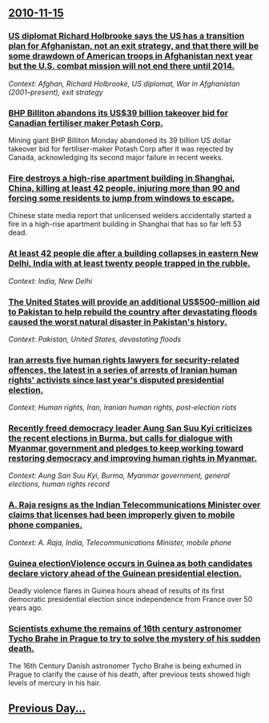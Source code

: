 ## [2010-11-15](/news/2010/11/15/index.md)

### [US diplomat Richard Holbrooke says the US has a transition plan for Afghanistan, not an exit strategy, and that there will be some drawdown of American troops in Afghanistan next year but the U.S. combat mission will not end there until 2014. ](/news/2010/11/15/us-diplomat-richard-holbrooke-says-the-us-has-a-transition-plan-for-afghanistan-not-an-exit-strategy-and-that-there-will-be-some-drawdown.md)
_Context: Afghan, Richard Holbrooke, US diplomat, War in Afghanistan (2001–present), exit strategy_

### [BHP Billiton abandons its US$39 billion takeover bid for Canadian fertiliser maker Potash Corp. ](/news/2010/11/15/bhp-billiton-abandons-its-us-39-billion-takeover-bid-for-canadian-fertiliser-maker-potash-corp.md)
Mining giant BHP Billiton Monday abandoned its 39 billion US dollar takeover bid for fertiliser-maker Potash Corp after it was rejected by Canada, acknowledging its second major failure in recent weeks.

### [Fire destroys a high-rise apartment building in Shanghai, China, killing at least 42 people, injuring more than 90 and forcing some residents to jump from windows to escape. ](/news/2010/11/15/fire-destroys-a-high-rise-apartment-building-in-shanghai-china-killing-at-least-42-people-injuring-more-than-90-and-forcing-some-resident.md)
Chinese state media report that unlicensed welders accidentally started a fire in a high-rise apartment building in Shanghai that has so far left 53 dead. 

### [At least 42 people die after a building collapses in eastern New Delhi, India with at least twenty people trapped in the rubble. ](/news/2010/11/15/at-least-42-people-die-after-a-building-collapses-in-eastern-new-delhi-india-with-at-least-twenty-people-trapped-in-the-rubble.md)
_Context: India, New Delhi_

### [The United States will provide an additional US$500-million aid to Pakistan to help rebuild the country after devastating floods caused the worst natural disaster in Pakistan's history. ](/news/2010/11/15/the-united-states-will-provide-an-additional-us-500-million-aid-to-pakistan-to-help-rebuild-the-country-after-devastating-floods-caused-the.md)
_Context: Pakistan, United States, devastating floods_

### [Iran arrests five human rights lawyers for security-related offences, the latest in a series of arrests of Iranian human rights' activists since last year's disputed presidential election. ](/news/2010/11/15/iran-arrests-five-human-rights-lawyers-for-security-related-offences-the-latest-in-a-series-of-arrests-of-iranian-human-rights-activists-s.md)
_Context: Human rights, Iran, Iranian human rights, post-election riots_

### [Recently freed democracy leader Aung San Suu Kyi criticizes the recent elections in Burma, but calls for dialogue with Myanmar government and pledges to keep working toward restoring democracy and improving human rights in Myanmar. ](/news/2010/11/15/recently-freed-democracy-leader-aung-san-suu-kyi-criticizes-the-recent-elections-in-burma-but-calls-for-dialogue-with-myanmar-government-an.md)
_Context: Aung San Suu Kyi, Burma, Myanmar government, general elections, human rights record_

### [A. Raja resigns as the Indian Telecommunications Minister over claims that licenses had been improperly given to mobile phone companies. ](/news/2010/11/15/a-raja-resigns-as-the-indian-telecommunications-minister-over-claims-that-licenses-had-been-improperly-given-to-mobile-phone-companies.md)
_Context: A. Raja, India, Telecommunications Minister, mobile phone_

### [Guinea electionViolence occurs in Guinea as both candidates declare victory ahead of the Guinean presidential election. ](/news/2010/11/15/guinea-electionpviolence-occurs-in-guinea-as-both-candidates-declare-victory-ahead-of-the-guinean-presidential-election.md)
Deadly violence flares in Guinea hours ahead of results of its first democratic presidential election since independence from France over 50 years ago.

### [Scientists exhume the remains of 16th century astronomer Tycho Brahe in Prague to try to solve the mystery of his sudden death. ](/news/2010/11/15/scientists-exhume-the-remains-of-16th-century-astronomer-tycho-brahe-in-prague-to-try-to-solve-the-mystery-of-his-sudden-death.md)
The 16th Century Danish astronomer Tycho Brahe is being exhumed in Prague to clarify the cause of his death, after previous tests showed high levels of mercury in his hair.

## [Previous Day...](/news/2010/11/14/index.md)

